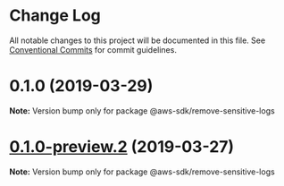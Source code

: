 # Change Log

All notable changes to this project will be documented in this file.
See [Conventional Commits](https://conventionalcommits.org) for commit guidelines.

# 0.1.0 (2019-03-29)

**Note:** Version bump only for package @aws-sdk/remove-sensitive-logs





# [0.1.0-preview.2](https://github.com/aws/aws-sdk-js-v3/compare/@aws-sdk/remove-sensitive-logs@0.1.0-preview.1...@aws-sdk/remove-sensitive-logs@0.1.0-preview.2) (2019-03-27)

**Note:** Version bump only for package @aws-sdk/remove-sensitive-logs
